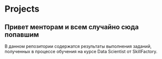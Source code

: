# Projects

## Привет менторам и всем случайно сюда попавшим

В данном репозитории содержатся результаты выполнения заданий, полученных в процессе обучения на курсе Data Scientist от SkillFactory.  
